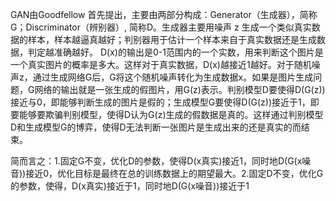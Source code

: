 GAN由Goodfellow 首先提出，主要由两部分构成：Generator（生成器），简称G；Discriminator（辨别器）, 简称D。生成器主要用噪声 z 生成一个类似真实数据的样本，样本越逼真越好；判别器用于估计一个样本来自于真实数据还是生成数据，判定越准确越好。
D(x)的输出是0-1范围内的一个实数，用来判断这个图片是一个真实图片的概率是多大。这样对于真实数据，D(x)越接近1越好。对于随机噪声z，通过生成网络G后，G将这个随机噪声转化为生成数据x。如果是图片生成问题，G网络的输出就是一张生成的假图片，用G(z)表示。判别模型D要使得D(G(z))接近与0，即能够判断生成的图片是假的；生成模型G要使得D(G(z))接近于1，即要能够要欺骗判别模型，使得D认为G(z)生成的假数据是真的。这样通过判别模型D和生成模型G的博弈，使得D无法判断一张图片是生成出来的还是真实的而结束。

简而言之：1.固定G不变，优化D的参数，使得D(x真实)接近1，同时地D(G(x噪音))接近0，优化目标是最终在总的训练数据上的期望最大。2.固定D不变，优化G的参数，使得，D(x真实)接近于1，同时地D(G(x噪音))接近于1
